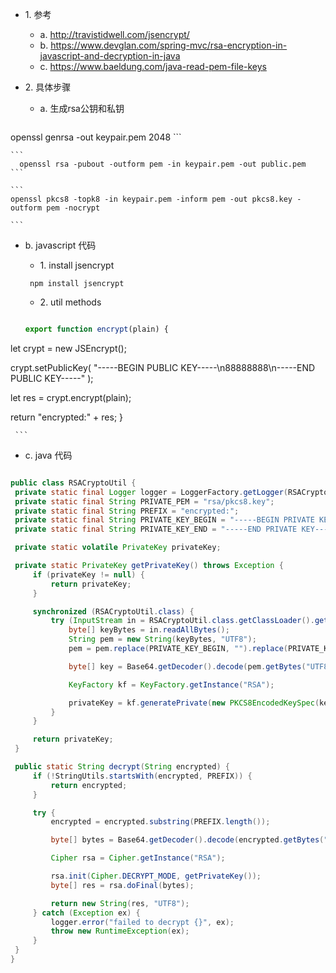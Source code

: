 * 1\.  参考
  * a\. http://travistidwell.com/jsencrypt/
  * b\. https://www.devglan.com/spring-mvc/rsa-encryption-in-javascript-and-decryption-in-java
  * c\. https://www.baeldung.com/java-read-pem-file-keys

* 2\. 具体步骤
  * a\. 生成rsa公钥和私钥
    
    ```
openssl genrsa -out keypair.pem 2048
    ```

    ```
      openssl rsa -pubout -outform pem -in keypair.pem -out public.pem
    ```

    ```
    openssl pkcs8 -topk8 -in keypair.pem -inform pem -out pkcs8.key -outform pem -nocrypt

    ```

  * b\. javascript 代码
     * 1\. install jsencrypt
     ```npm
      npm install jsencrypt
     ```

     * 2\. util methods
     ```javascript

    export function encrypt(plain) {
  let crypt = new JSEncrypt();

  crypt.setPublicKey(
    "-----BEGIN PUBLIC KEY-----\n88888888\n-----END PUBLIC KEY-----"
  );

  let res = crypt.encrypt(plain);

  return "encrypted:" + res;
}

     ```

   * c\. java 代码
   ```java

public class RSACryptoUtil {
    private static final Logger logger = LoggerFactory.getLogger(RSACryptoUtil.class);
    private static final String PRIVATE_PEM = "rsa/pkcs8.key";
    private static final String PREFIX = "encrypted:";
    private static final String PRIVATE_KEY_BEGIN = "-----BEGIN PRIVATE KEY-----";
    private static final String PRIVATE_KEY_END = "-----END PRIVATE KEY-----";

    private static volatile PrivateKey privateKey;

    private static PrivateKey getPrivateKey() throws Exception {
        if (privateKey != null) {
            return privateKey;
        }

        synchronized (RSACryptoUtil.class) {
            try (InputStream in = RSACryptoUtil.class.getClassLoader().getResourceAsStream(PRIVATE_PEM);) {
                byte[] keyBytes = in.readAllBytes();
                String pem = new String(keyBytes, "UTF8");
                pem = pem.replace(PRIVATE_KEY_BEGIN, "").replace(PRIVATE_KEY_END, "").replaceAll("\\n", "");

                byte[] key = Base64.getDecoder().decode(pem.getBytes("UTF8"));

                KeyFactory kf = KeyFactory.getInstance("RSA");

                privateKey = kf.generatePrivate(new PKCS8EncodedKeySpec(key));
            }
        }

        return privateKey;
    }

    public static String decrypt(String encrypted) {
        if (!StringUtils.startsWith(encrypted, PREFIX)) {
            return encrypted;
        }

        try {
            encrypted = encrypted.substring(PREFIX.length());

            byte[] bytes = Base64.getDecoder().decode(encrypted.getBytes("UTF8"));

            Cipher rsa = Cipher.getInstance("RSA");

            rsa.init(Cipher.DECRYPT_MODE, getPrivateKey());
            byte[] res = rsa.doFinal(bytes);

            return new String(res, "UTF8");
        } catch (Exception ex) {
            logger.error("failed to decrypt {}", ex);
            throw new RuntimeException(ex);
        }
    }
}



   ```